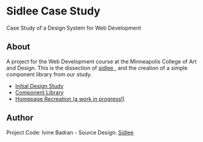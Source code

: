 # Sidlee Case Study
Case Study of a Design System for Web Development

## About
A project for the Web Development course at the Minneapolis College of Art and Design.
This is the dissection of <a href="https://sidlee.com/en">sidlee </a>, 
and the creation of a simple component library from our study.

<ul>
  <li><a href="https://github.com/ivineb/sidlee-casestudy/blob/master/assets/sidlee-web-study.png">Initial Design Study</a></li>
  <li><a href="https://ivineb.github.io/sidlee-casestudy/components">Component Library</a></li>
  <li><a href="https://ivineb.github.io/sidlee-casestudy/">Homepage Recreation (a work in progress!)</a></li>
 </ul>

## Author

Project Code: Ivine Badran - Source Design: <a href="https://sidlee.com/en">Sidlee</a>
